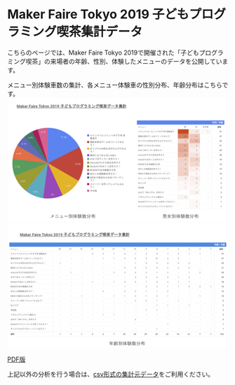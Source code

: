 # Maker Faire Tokyo 2019 子どもプログラミング喫茶集計データ
こちらのページでは、Maker Faire Tokyo 2019で開催された「子どもプログラミング喫茶」の来場者の年齢、性別、体験したメニューのデータを公開しています。

メニュー別体験車数の集計、各メニュー体験車の性別分布、年齢分布はこちらです。
[![ページ１](page1.png)](page1.png)
[![ページ２](page2.png)](page2.png)

[PDF版](tokyo2019_summary_report.pdf)

上記以外の分析を行う場合は、[csv形式の集計元データ](data.csv)をご利用ください。
